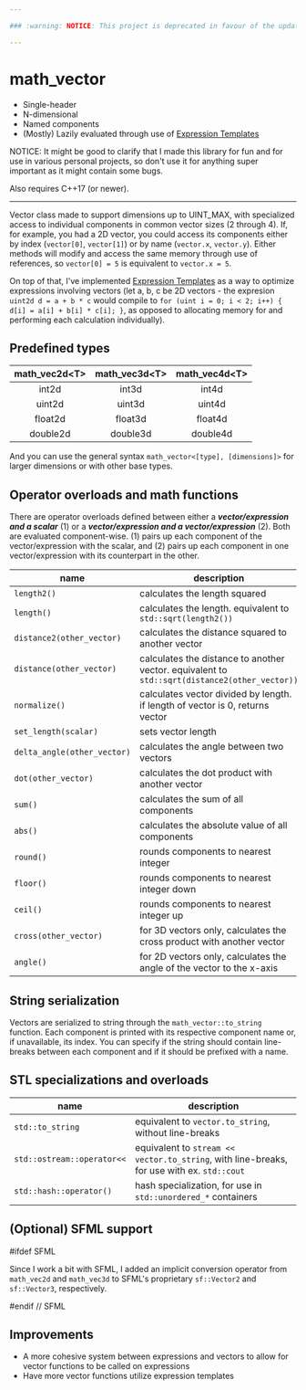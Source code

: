 ```yaml
---

### :warning: NOTICE: This project is deprecated in favour of the updated [Dandy library](https://github.com/userexit/dandy)

---
```


# math_vector

* Single-header
* N-dimensional
* Named components
* (Mostly) Lazily evaluated through use of [Expression Templates](https://en.wikipedia.org/wiki/Expression_templates)

NOTICE: It might be good to clarify that I made this library for fun and for use in various personal projects, so don't use it for anything super important as it might contain some bugs.

Also requires C++17 (or newer).

---

Vector class made to support dimensions up to UINT_MAX, with specialized access to individual components in common vector sizes (2 through 4). If, for example, you had a 2D vector, you could access its components either by index (`vector[0]`, `vector[1]`) or by name (`vector.x`, `vector.y`). Either methods will modify and access the same memory through use of references, so `vector[0] = 5` is equivalent to `vector.x = 5`. 

On top of that, I've implemented [Expression Templates](https://en.wikipedia.org/wiki/Expression_templates) as a way to optimize expressions involving vectors (let a, b, c be 2D vectors - the expresion `uint2d d = a + b * c` would compile to `for (uint i = 0; i < 2; i++) { d[i] = a[i] + b[i] * c[i]; }`, as opposed to allocating memory for and performing each calculation individually).

## Predefined types

| math_vec2d\<T> | math_vec3d\<T> | math_vec4d\<T> |
| :-: | :-: | :-: |
| int2d | int3d | int4d |
| uint2d | uint3d | uint4d |
| float2d | float3d | float4d |
| double2d | double3d | double4d |

And you can use the general syntax `math_vector<[type], [dimensions]>` for larger dimensions or with other base types.

## Operator overloads and math functions

There are operator overloads defined between either a ***vector/expression and a scalar*** (1) or a ***vector/expression and a vector/expression*** (2). Both are evaluated component-wise. (1) pairs up each component of the vector/expression with the scalar, and (2) pairs up each component in one vector/expression with its counterpart in the other.

| name | description |
| --- | --- |
| `length2()` | calculates the length squared |
| `length()` | calculates the length. equivalent to `std::sqrt(length2())` |
| `distance2(other_vector)` | calculates the distance squared to another vector |
| `distance(other_vector)` | calculates the distance to another vector. equivalent to `std::sqrt(distance2(other_vector))` |
| `normalize()` | calculates vector divided by length. if length of vector is 0, returns vector |
| `set_length(scalar)` | sets vector length |
| `delta_angle(other_vector)` | calculates the angle between two vectors |
| `dot(other_vector)` | calculates the dot product with another vector |
| `sum()` | calculates the sum of all components |
| `abs()` | calculates the absolute value of all components |
| `round()` | rounds components to nearest integer |
| `floor()` | rounds components to nearest integer down |
| `ceil()` | rounds components to nearest integer up |
| `cross(other_vector)` | for 3D vectors only, calculates the cross product with another vector |
| `angle()` | for 2D vectors only, calculates the angle of the vector to the x-axis |

## String serialization

Vectors are serialized to string through the `math_vector::to_string` function. Each component is printed with its respective component name or, if unavailable, its index. You can specify if the string should contain line-breaks between each component and if it should be prefixed with a name. 

## STL specializations and overloads

| name | description |
| --- | --- |
| `std::to_string` | equivalent to `vector.to_string`, without line-breaks |
| `std::ostream::operator<<` | equivalent to `stream << vector.to_string`, with line-breaks, for use with ex. `std::cout` |
| `std::hash::operator()` | hash specialization, for use in `std::unordered_*` containers |

## (Optional) SFML support

#ifdef SFML

Since I work a bit with SFML, I added an implicit conversion operator from `math_vec2d` and `math_vec3d` to SFML's proprietary `sf::Vector2` and `sf::Vector3`, respectively. 

#endif // SFML

## Improvements

* A more cohesive system between expressions and vectors to allow for vector functions to be called on expressions
* Have more vector functions utilize expression templates

